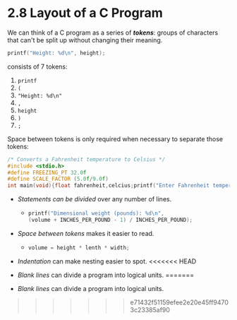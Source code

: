 # 2.8 Layout of a C Program

We can think of a C program as a series of ***tokens***: groups of characters that can't be split up without changing their meaning.

```c
printf("Height: %d\n", height);
```

consists of 7 tokens:

1. `printf`
2. `(`
3. `"Height: %d\n"`
4. `,`
5. `height`
6. `)`
7. `;`

Space between tokens is only required when necessary to separate those tokens:

```c
/* Converts a Fahrenheit temperature to Celsius */
#include <stdio.h>
#define FREEZING_PT 32.0f
#define SCALE_FACTOR (5.0f/9.0f)
int main(void){float fahrenheit,celcius;printf("Enter Fahrenheit temperature: ");scanf("%f", &fahrenheit);celsius=(fahrenheit-FREEZING_PT)*SCALE_FACTOR;printf("Celsius equivalent: %.1f\n", celsius);return 0;}
```

- *Statements can be divided* over any number of lines.
  - ```c
    printf("Dimensional weight (pounds): %d\n",
    (volume + INCHES_PER_POUND - 1) / INCHES_PER_POUND);
    ```

- *Space between tokens* makes it easier to read.
  - ```c
    volume = height * lenth * width;
    ```

- *Indentation* can make nesting easier to spot.
<<<<<<< HEAD
- *Blank lines* can divide a program into logical units.
=======
- *Blank lines* can divide a program into logical units.
>>>>>>> e71432f51159efee2e20e45ff94703c23385af90
